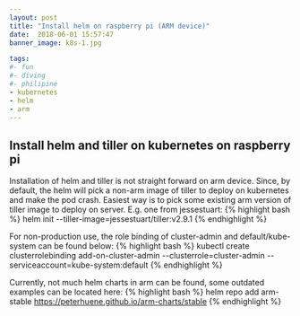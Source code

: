 ```yaml
---
layout: post
title: "Install helm on raspberry pi (ARM device)"
date:  2018-06-01 15:57:47
banner_image: k8s-1.jpg

tags:
#- fun
#- diving
#- philipine
- kubernetes
- helm
- arm
---
```


Install helm and tiller on kubernetes on raspberry pi
---------------------
Installation of helm and tiller is not straight forward on arm device. Since, by default, the helm will pick a non-arm image of tiller to deploy on kubernetes and make the pod crash.
Easiest way is to pick some existing arm version of tiller image to deploy on server.
E.g. one from jessestuart:
{% highlight bash %}
helm init --tiller-image=jessestuart/tiller:v2.9.1
{% endhighlight %}

For non-production use, the role binding of cluster-admin and default/kube-system can be found below:
{% highlight bash %}
kubectl create clusterrolebinding add-on-cluster-admin --clusterrole=cluster-admin --serviceaccount=kube-system:default
{% endhighlight %}

<!--more-->
Currently, not much helm charts in arm can be found, some outdated examples can be located here:
{% highlight bash %}
helm repo add arm-stable https://peterhuene.github.io/arm-charts/stable
{% endhighlight %}

